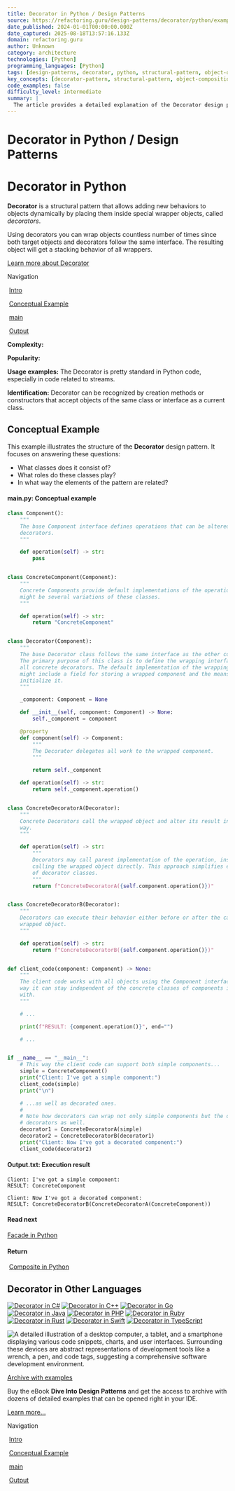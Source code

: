```yaml
---
title: Decorator in Python / Design Patterns
source: https://refactoring.guru/design-patterns/decorator/python/example#lang-features
date_published: 2024-01-01T00:00:00.000Z
date_captured: 2025-08-18T13:57:16.133Z
domain: refactoring.guru
author: Unknown
category: architecture
technologies: [Python]
programming_languages: [Python]
tags: [design-patterns, decorator, python, structural-pattern, object-oriented-programming, software-design, code-structure, wrapper, dynamic-behavior]
key_concepts: [decorator-pattern, structural-pattern, object-composition, dynamic-behavior, wrapper-objects, component-interface, inheritance, polymorphism]
code_examples: false
difficulty_level: intermediate
summary: |
  The article provides a detailed explanation of the Decorator design pattern, a structural pattern, specifically implemented in Python. It describes how this pattern allows for the dynamic addition of new behaviors to objects by wrapping them in special decorator objects, enabling a stacking of functionalities while maintaining a consistent interface. A comprehensive conceptual example in Python illustrates the pattern's core components: `Component`, `ConcreteComponent`, `Decorator`, and `ConcreteDecorator`. The content highlights the pattern's utility in Python, particularly in stream-related code, and offers links to its implementation in various other programming languages.
---
```

# Decorator in Python / Design Patterns

# **Decorator** in Python

**Decorator** is a structural pattern that allows adding new behaviors to objects dynamically by placing them inside special wrapper objects, called _decorators_.

Using decorators you can wrap objects countless number of times since both target objects and decorators follow the same interface. The resulting object will get a stacking behavior of all wrappers.

[Learn more about Decorator](/design-patterns/decorator)

Navigation

 [Intro](#)

 [Conceptual Example](#example-0)

 [main](#example-0--main-py)

 [Output](#example-0--Output-txt)

**Complexity:**

**Popularity:**

**Usage examples:** The Decorator is pretty standard in Python code, especially in code related to streams.

**Identification:** Decorator can be recognized by creation methods or constructors that accept objects of the same class or interface as a current class.

## Conceptual Example

This example illustrates the structure of the **Decorator** design pattern. It focuses on answering these questions:

*   What classes does it consist of?
*   What roles do these classes play?
*   In what way the elements of the pattern are related?

#### **main.py:** Conceptual example

```python
class Component():
    """
    The base Component interface defines operations that can be altered by
    decorators.
    """

    def operation(self) -> str:
        pass


class ConcreteComponent(Component):
    """
    Concrete Components provide default implementations of the operations. There
    might be several variations of these classes.
    """

    def operation(self) -> str:
        return "ConcreteComponent"


class Decorator(Component):
    """
    The base Decorator class follows the same interface as the other components.
    The primary purpose of this class is to define the wrapping interface for
    all concrete decorators. The default implementation of the wrapping code
    might include a field for storing a wrapped component and the means to
    initialize it.
    """

    _component: Component = None

    def __init__(self, component: Component) -> None:
        self._component = component

    @property
    def component(self) -> Component:
        """
        The Decorator delegates all work to the wrapped component.
        """

        return self._component

    def operation(self) -> str:
        return self._component.operation()


class ConcreteDecoratorA(Decorator):
    """
    Concrete Decorators call the wrapped object and alter its result in some
    way.
    """

    def operation(self) -> str:
        """
        Decorators may call parent implementation of the operation, instead of
        calling the wrapped object directly. This approach simplifies extension
        of decorator classes.
        """
        return f"ConcreteDecoratorA({self.component.operation()})"


class ConcreteDecoratorB(Decorator):
    """
    Decorators can execute their behavior either before or after the call to a
    wrapped object.
    """

    def operation(self) -> str:
        return f"ConcreteDecoratorB({self.component.operation()})"


def client_code(component: Component) -> None:
    """
    The client code works with all objects using the Component interface. This
    way it can stay independent of the concrete classes of components it works
    with.
    """

    # ...

    print(f"RESULT: {component.operation()}", end="")

    # ...


if __name__ == "__main__":
    # This way the client code can support both simple components...
    simple = ConcreteComponent()
    print("Client: I've got a simple component:")
    client_code(simple)
    print("\n")

    # ...as well as decorated ones.
    #
    # Note how decorators can wrap not only simple components but the other
    # decorators as well.
    decorator1 = ConcreteDecoratorA(simple)
    decorator2 = ConcreteDecoratorB(decorator1)
    print("Client: Now I've got a decorated component:")
    client_code(decorator2)
```

#### **Output.txt:** Execution result

```
Client: I've got a simple component:
RESULT: ConcreteComponent

Client: Now I've got a decorated component:
RESULT: ConcreteDecoratorB(ConcreteDecoratorA(ConcreteComponent))
```

#### Read next

[Facade in Python](/design-patterns/facade/python/example) 

#### Return

 [Composite in Python](/design-patterns/composite/python/example)

## **Decorator** in Other Languages

[![Decorator in C#](/images/patterns/icons/csharp.svg?id=da64592defc6e86d57c39c66e9de3e58)](/design-patterns/decorator/csharp/example "Decorator in C#") [![Decorator in C++](/images/patterns/icons/cpp.svg?id=f7782ed8b8666246bfcc3f8fefc3b858)](/design-patterns/decorator/cpp/example "Decorator in C++") [![Decorator in Go](/images/patterns/icons/go.svg?id=1a89927eb99b1ea3fde7701d97970aca)](/design-patterns/decorator/go/example "Decorator in Go") [![Decorator in Java](/images/patterns/icons/java.svg?id=e6d87e2dca08c953fe3acd1275ed4f4e)](/design-patterns/decorator/java/example "Decorator in Java") [![Decorator in PHP](/images/patterns/icons/php.svg?id=be1906eb26b71ec1d3b93720d6156618)](/design-patterns/decorator/php/example "Decorator in PHP") [![Decorator in Ruby](/images/patterns/icons/ruby.svg?id=b065b718c914bf8e960ef731600be1eb)](/design-patterns/decorator/ruby/example "Decorator in Ruby") [![Decorator in Rust](/images/patterns/icons/rust.svg?id=1f5698a4b5ae23fe79413511747e4a87)](/design-patterns/decorator/rust/example "Decorator in Rust") [![Decorator in Swift](/images/patterns/icons/swift.svg?id=0b716c2d52ec3a48fbe91ac031070c1d)](/design-patterns/decorator/swift/example "Decorator in Swift") [![Decorator in TypeScript](/images/patterns/icons/typescript.svg?id=2239d0f16cb703540c205dd8cb0c0cb7)](/design-patterns/decorator/typescript/example "Decorator in TypeScript")

![A detailed illustration of a desktop computer, a tablet, and a smartphone displaying various code snippets, charts, and user interfaces. Surrounding these devices are abstract representations of development tools like a wrench, a pen, and code tags, suggesting a comprehensive software development environment.](images/patterns/banners/examples-ide.png)

[Archive with examples](/design-patterns/book)

Buy the eBook **Dive Into Design Patterns** and get the access to archive with dozens of detailed examples that can be opened right in your IDE.

[Learn more…](/design-patterns/book)

Navigation

 [Intro](#)

 [Conceptual Example](#example-0)

 [main](#example-0--main-py)

 [Output](#example-0--Output-txt)